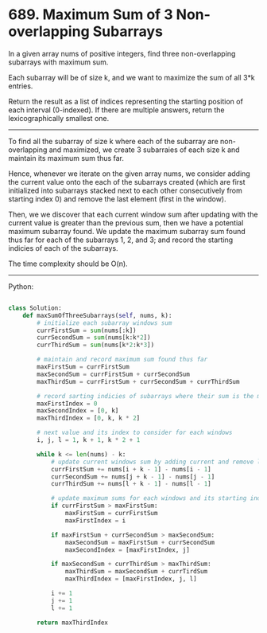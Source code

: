# 689. Maximum Sum of 3 Non-overlapping Subarrays

In a given array nums of positive integers, find three non-overlapping
subarrays with maximum sum.

Each subarray will be of size k, and we want to maximize the sum of all 3*k
entries.

Return the result as a list of indices representing the starting position of
each interval (0-indexed). If there are multiple answers, return the
lexicographically smallest one.

---

To find all the subarray of size k where each of the subarray are
non-overlapping and maximized, we create 3 subarraies of each size k and
maintain its maximum sum thus far.

Hence, whenever we iterate on the given array nums, we consider adding the
current value onto the each of the subarrays created (which are first
initialized into subarrays stacked next to each other consecutively from
starting index 0) and remove the last element (first in the window).

Then, we we discover that each current window sum after updating with the
current value is greater than the previous sum, then we have a potential
maximum subarray found. We update the maximum subarray sum found thus far for
each of the subarrays 1, 2, and 3; and record the starting indicies of each of
the subarrays.

The time complexity should be O(n).

---

Python:

```python

class Solution:
    def maxSumOfThreeSubarrays(self, nums, k):
        # initialize each subarray windows sum
        currFirstSum = sum(nums[:k])
        currSecondSum = sum(nums[k:k*2])
        currThirdSum = sum(nums[k*2:k*3])

        # maintain and record maximum sum found thus far
        maxFirstSum = currFirstSum
        maxSecondSum = currFirstSum + currSecondSum
        maxThirdSum = currFirstSum + currSecondSum + currThirdSum

        # record sarting indicies of subarrays where their sum is the max thus far
        maxFirstIndex = 0
        maxSecondIndex = [0, k]
        maxThirdIndex = [0, k, k * 2]

        # next value and its index to consider for each windows
        i, j, l = 1, k + 1, k * 2 + 1

        while k <= len(nums) - k:
            # update current windows sum by adding current and remove last
            currFirstSum += nums[i + k - 1] - nums[i - 1]
            currSecondSum += nums[j + k - 1] - nums[j - 1]
            currThirdSum += nums[l + k - 1] - nums[l - 1]

            # update maximum sums for each windows and its starting indicies
            if currFirstSum > maxFirstSum:
                maxFirstSum = currFirstSum
                maxFirstIndex = i

            if maxFirstSum + currSecondSum > maxSecondSum:
                maxSecondSum = maxFirstSum + currSecondSum
                maxSecondIndex = [maxFirstIndex, j]

            if maxSecondSum + currThirdSum > maxThirdSum:
                maxThirdSum = maxSecondSum + currTirdSum
                maxThirdIndex = [maxFirstIndex, j, l]

            i += 1
            j += 1
            l += 1

        return maxThirdIndex
```



